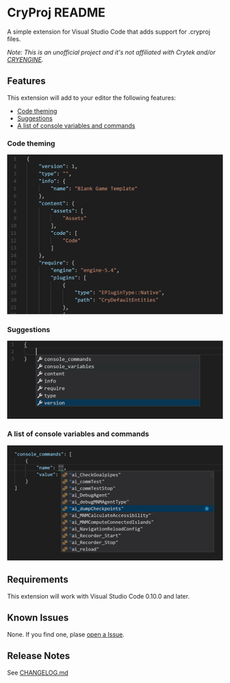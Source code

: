 # CryProj README

A simple extension for Visual Studio Code that adds support for .cryproj files.

*Note: This is an unofficial project and it's not affiliated with Crytek and/or [CRYENGINE](https://github.com/CRYTEK/CRYENGINE).*

## Features
This extension will add to your editor the following features:

 - [Code theming](#Code-theming)
 - [Suggestions](#Suggestions)
 - [A list of console variables and commands](#A-list-of-console-variables-and-commands)



### Code theming
![Code theming](images/CodeTheming.PNG "Code theming")
### Suggestions
![Code suggestions](images/CodeSuggestions.PNG "Code suggestions")
### A list of console variables and commands
![Code theming](images/CommandsSuggestions.PNG "Console commands")

 

## Requirements

This extension will work with Visual Studio Code 0.10.0 and later.


## Known Issues

None. If you find one, plase [open a Issue](https://github.com/l0ll098/CryProj/issues/new).

## Release Notes

See [CHANGELOG.md](./CHANGELOG.md)
